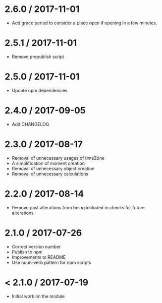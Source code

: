 2.6.0 / 2017-11-01
==================
- Add grace period to consider a place open if opening in a few minutes.

2.5.1 / 2017-11-01
==================
- Remove prepublish script

2.5.0 / 2017-11-01
==================
- Update npm dependencies

2.4.0 / 2017-09-05
==================
- Add CHANGELOG

2.3.0 / 2017-08-17
==================
- Removal of unnecessary usages of timeZone
- A simplification of moment creation
- Removal of unnecessary object creation
- Removal of unnecessary calculations

2.2.0 / 2017-08-14
==================
- Remove past alterations from being included in checks for future alterations

2.1.0 / 2017-07-26
==================
- Correct version number
- Publish to npm
- Improvements to README
- Use noun-verb pattern for npm scripts

< 2.1.0 / 2017-07-19
==================
- Initial work on the module
